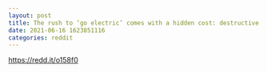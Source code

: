 ```yaml
--- 
layout: post 
title: The rush to ‘go electric’ comes with a hidden cost: destructive lithium mining 
date: 2021-06-16 1623851116 
categories: reddit 
--- 
```

https://redd.it/o158f0